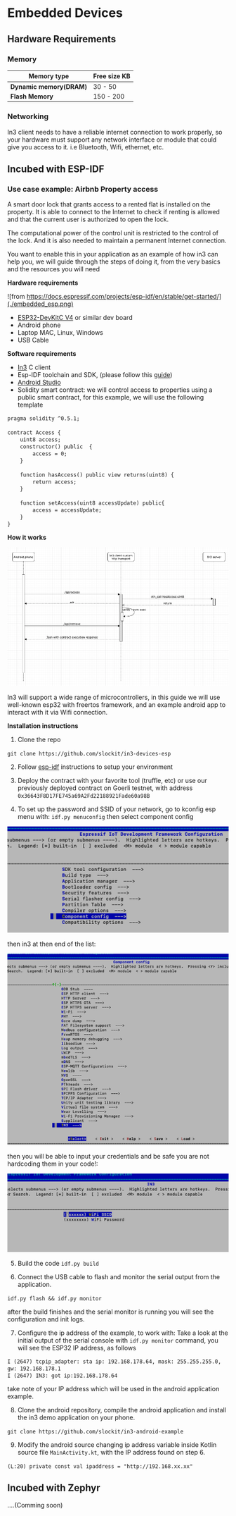 # Embedded Devices


## Hardware Requirements
### Memory 


| Memory type                 | Free size KB |
| ------------------------ | -------- |
| **Dynamic memory(DRAM)** | 30 - 50   |
| **Flash Memory**         | 150 - 200   |


### Networking
In3 client needs to have a reliable internet connection to work properly, so your hardware must support any network interface or module that could give you access to it. i.e  Bluetooth, Wifi, ethernet, etc.
        
## Incubed with ESP-IDF



### Use case example: Airbnb Property access

A smart door lock that grants access to a rented flat is installed on the property. It is able to connect to the Internet to check if renting is allowed and that the current user is authorized to open the lock.

The computational power of the control unit is restricted to the control of the lock. And it is also needed to maintain a permanent Internet connection.

You want to enable this in your application as an example of how in3 can help you, we will guide through the steps of doing it, from the very basics and the resources you will need 

**Hardware requirements**

![from https://docs.espressif.com/projects/esp-idf/en/stable/get-started/](./embedded_esp.png)


* [ESP32-DevKitC V4](https://docs.espressif.com/projects/esp-idf/en/latest/hw-reference/get-started-devkitc.html) or similar dev board
* Android phone
* Laptop MAC, Linux, Windows
* USB Cable 

**Software requirements** 

*  [In3](https://github.com/slockit/in3-c) C client
*  Esp-IDF toolchain and SDK, (please follow this [guide](https://docs.espressif.com/projects/esp-idf/en/stable/get-started/)) 
*  [Android Studio](https://developer.android.com/studio)
* Solidity smart contract:  we will control access to properties using a public smart contract, for this example, we will use the following template

```
pragma solidity ^0.5.1;

contract Access {
    uint8 access;
    constructor() public  {
        access = 0;
    }
    
    function hasAccess() public view returns(uint8) {
        return access;
    }
    
    function setAccess(uint8 accessUpdate) public{
        access = accessUpdate;
    }
}
```

**How it works**


![sequence diagram](./embedded_diagram.png)


In3 will support a wide range of microcontrollers, in this guide we will use well-known esp32 with freertos framework, and an example android app to interact with it via Wifi connection. 

**Installation instructions**
1. Clone the repo

`git clone https://github.com/slockit/in3-devices-esp `

2. Follow [esp-idf](https://docs.espressif.com/projects/esp-idf/en/stable/get-started/) instructions to setup your environment


3. Deploy the contract with your favorite tool (truffle, etc) or use our previously deployed contract on Goerli testnet, with address `0x36643F8D17FE745a69A2Fd22188921Fade60a98B`



4. To set up the password and SSID of your network, go to kconfig esp menu with: 
`idf.py menuconfig`
then select component config

![menuconfig1](./componentconfig.png)


then in3 at then end of the list:

![menuconfig2](./in3menu.png)


then you will be able to input your credentials and be safe you are not hardcoding them in your code!:

![menuconfig3](./wifi.png)


5. Build the code
`idf.py build`

6. Connect the USB cable to flash and monitor the serial output from the application. 

`idf.py flash && idf.py monitor`

after the build finishes and the serial monitor is running you will see the configuration and init logs.

7. Configure the ip address of the example, to work with:
Take a look at the initial output of the serial console with `idf.py monitor` command, you will see the ESP32 IP address, as follows 

```
I (2647) tcpip_adapter: sta ip: 192.168.178.64, mask: 255.255.255.0, gw: 192.168.178.1
I (2647) IN3: got ip:192.168.178.64
```
take note of your IP address which will be used in the android application example. 

8. Clone the android repository, compile the android application and install the in3 demo application on your phone. 

`git clone https://github.com/slockit/in3-android-example`


9. Modify the android source changing ip address variable inside Kotlin source file `MainActivity.kt`, with the IP address found on step 6.

`(L:20) private const val ipaddress = "http://192.168.xx.xx"`



## Incubed with Zephyr

....(Comming soon)



